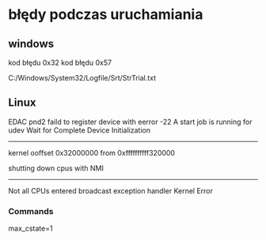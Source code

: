 # błędy podczas uruchamiania

## windows

kod błędu 0x32
kod błędu 0x57

C:/Windows/System32/Logfile/Srt/StrTrial.txt



## Linux
EDAC pnd2 faild to register device with eerror -22
A start job is running for udev Wait for Complete Device Initialization 

***

kernel ooffset 0x32000000 from 0xffffffffff320000

shutting down cpus with NMI


***


Not all CPUs entered broadcast exception handler Kernel Error


### Commands
max_cstate=1
